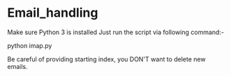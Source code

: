 # Email_handling

Make sure Python 3 is installed
Just run the script via following command:-

python imap.py

Be careful of providing starting index, you DON'T want to delete new emails.
